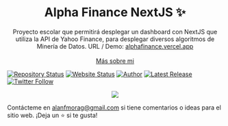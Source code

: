 <!-- PROJECT LOGO -->
<br />
<p align="center">
  <h1 align="center">Alpha Finance NextJS ✨</h1>

  <p align="center">
    Proyecto escolar que permitirá desplegar un dashboard con NextJS que utiliza la API de Yahoo Finance, para desplegar diversos algoritmos de Minería de Datos. URL / Demo: 
    <a href="https://alphafinance.vercel.app">alphafinance.vercel.app</a>
    <br />
    <br />
    <a href="https://www.alanfmorag.tech/">Más sobre mi</a>
  </p>
</p>

[![Repository Status](https://img.shields.io/badge/Repository%20Status-Maintained-dark%20green.svg?style=for-the-badge)](https://github.com/alanmgg/YFinance-NextJS)
[![Website Status](https://img.shields.io/badge/Website%20Status-Online-green?style=for-the-badge)](https://alphafinance.vercel.app)
[![Author](https://img.shields.io/badge/Author-Alan%20Francisco%20Mora%20G-blue.svg?style=for-the-badge)](https://github.com/alanmgg)
[![Latest Release](https://img.shields.io/badge/Latest%20Release-18%20May%202023-yellow.svg?style=for-the-badge)](https://github.com/alanmgg/Alpha-Finance-NextJS/commits/main)
[![Twitter Follow](https://img.shields.io/twitter/follow/alanmgggg?color=ffcc66&logo=twitter&logoColor=ffffff&style=for-the-badge)](https://twitter.com/alanmgggg)

<p align="center">
  <kbd>
    <img src="yfinance-nextjs.gif"></img>
  </kbd>
</p>

Contácteme en alanfmorag@gmail.com si tiene comentarios o ideas para el sitio web. ¡Deja un ⭐ si te gusta!
